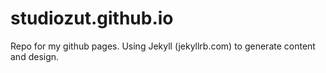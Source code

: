 studiozut.github.io
===================

Repo for my github pages. Using Jekyll (jekyllrb.com) to generate content and design.
